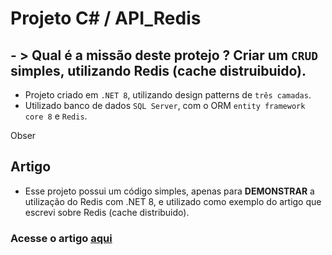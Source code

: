 # Projeto C# / API_Redis

## - >  Qual é a missão deste protejo ? Criar um `CRUD` simples, utilizando Redis (cache distruibuido).

- Projeto criado em `.NET 8`, utilizando design patterns de `três camadas`.
- Utilizado banco de dados `SQL Server`, com o ORM `entity framework core 8` e `Redis`.

Obser

## Artigo
- Esse projeto possui um código simples, apenas para **DEMONSTRAR** a utilização do Redis com .NET 8, e utilizado como exemplo do artigo que escrevi sobre Redis (cache distribuido).
### Acesse o artigo [aqui](https://www.linkedin.com/pulse/redis-cache-distribu%C3%ADdo-com-net-diego-rocha-z8rbf/)
